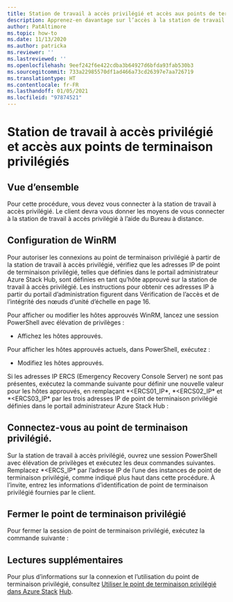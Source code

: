 ```yaml
---
title: Station de travail à accès privilégié et accès aux points de terminaison privilégiés
description: Apprenez-en davantage sur l’accès à la station de travail à accès privilégié et aux points de terminaison privilégiés.
author: PatAltimore
ms.topic: how-to
ms.date: 11/13/2020
ms.author: patricka
ms.reviewer: ''
ms.lastreviewed: ''
ms.openlocfilehash: 9eef242f6e422cdba3b64927d6bfda93fab530b3
ms.sourcegitcommit: 733a22985570df1ad466a73cd26397e7aa726719
ms.translationtype: HT
ms.contentlocale: fr-FR
ms.lasthandoff: 01/05/2021
ms.locfileid: "97874521"
---
```

# <a name="privileged-access-workstation-and-privileged-endpoint-access"></a>Station de travail à accès privilégié et accès aux points de terminaison privilégiés

## <a name="overview"></a>Vue d’ensemble

Pour cette procédure, vous devez vous connecter à la station de travail à accès privilégié. Le client devra vous donner les moyens de vous connecter à la station de travail à accès privilégié à l’aide du Bureau à distance.

## <a name="configuring-the-winrm"></a>Configuration de WinRM

Pour autoriser les connexions au point de terminaison privilégié à partir de la station de travail à accès privilégié, vérifiez que les adresses IP de point de terminaison privilégié, telles que définies dans le portail administrateur Azure Stack Hub, sont définies en tant qu’hôte approuvé sur la station de travail à accès privilégié. Les instructions pour obtenir ces adresses IP à partir du portail d’administration figurent dans Vérification de l’accès et de l’intégrité des nœuds d’unité d’échelle en page 16.

Pour afficher ou modifier les hôtes approuvés WinRM, lancez une session PowerShell avec élévation de privilèges :

-   Affichez les hôtes approuvés.

Pour afficher les hôtes approuvés actuels, dans PowerShell, exécutez :

-   Modifiez les hôtes approuvés.

Si les adresses IP ERCS (Emergency Recovery Console Server) ne sont pas présentes, exécutez la commande suivante pour définir une nouvelle valeur pour les hôtes approuvés, en remplaçant *\<ERCS01_IP\*, *\<ERCS02_IP\* et *\<ERCS03_IP\* par les trois adresses IP de point de terminaison privilégié définies dans le portail administrateur Azure Stack Hub :

## <a name="connect-to-the-privileged-endpoint"></a>Connectez-vous au point de terminaison privilégié.

Sur la station de travail à accès privilégié, ouvrez une session PowerShell avec élévation de privilèges et exécutez les deux commandes suivantes. Remplacez *\<ERCS_IP\* par l’adresse IP de l’une des instances de point de terminaison privilégié, comme indiqué plus haut dans cette procédure. À l’invite, entrez les informations d’identification de point de terminaison privilégié fournies par le client.

## <a name="close-the-privileged-endpoint"></a>Fermer le point de terminaison privilégié

Pour fermer la session de point de terminaison privilégié, exécutez la commande suivante :

## <a name="further-reading"></a>Lectures supplémentaires

Pour plus d’informations sur la connexion et l’utilisation du point de terminaison privilégié, consultez [Utiliser le point de terminaison privilégié dans Azure Stack](https://docs.microsoft.com/azure-stack/operator/azure-stack-privileged-endpoint)
[Hub](https://docs.microsoft.com/azure-stack/operator/azure-stack-privileged-endpoint).
